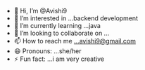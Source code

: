 - 👋 Hi, I’m @Avishi9
- 👀 I’m interested in ...backend development
- 🌱 I’m currently learning ...java 
- 💞️ I’m looking to collaborate on ...
- 📫 How to reach me ...avishi9@gmail.com
- 😄 Pronouns: ...she/her
- ⚡ Fun fact: ...i am very creative

<!---
Avishi2024/Avishi2024 is a ✨ special ✨ repository because its `README.md` (this file) appears on your GitHub profile.
You can click the Preview link to take a look at your changes.
--->
